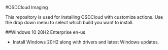 #OSDCloud Imaging

This repository is used for installing OSDCloud with customize actions. Use the drop down menu to select which build you want to install.

##Windows 10 20H2 Enterprise en-us
* Install Windows 20H2 along with drivers and latest Windows updates.
